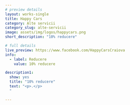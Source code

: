 ```yaml
---
# preview details
layout: works-single
title: Happy Cars
category: Alte servicii
category_slug: alte-servicii
image: assets/img/logos/happycars.png
short_description: "10% reducere"

# full details
live_preview: https://www.facebook.com/HappyCarsCraiova
info:
  - label: Reducere
    value: 10% reducere

description1:
  show: yes
  title: "10% reducere"
  text: "<p>.</p>
  "

---
```

